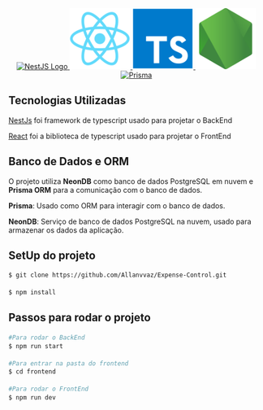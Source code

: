<p align="center">
  <a href="https://nestjs.com/" target="_blank">
    <img src="https://nestjs.com/img/logo-small.svg" width="120" alt="NestJS Logo"/>
  </a>
  <a href="https://react.dev/" target="_blank">
    <img src="https://raw.githubusercontent.com/devicons/devicon/master/icons/react/react-original.svg" alt="React" width="120" height="120"/>
  </a>
  <a href="https://www.typescriptlang.org/" target="_blank">
    <img src="https://raw.githubusercontent.com/devicons/devicon/master/icons/typescript/typescript-original.svg" alt="TypeScript" width="120" height="120"/>
  </a>
  <a href="https://nodejs.org/" target="_blank">
    <img src="https://raw.githubusercontent.com/devicons/devicon/master/icons/nodejs/nodejs-original.svg" alt="Node.js" width="120" height="120"/>
  </a>
  <a href="https://www.prisma.io/" target="_blank">
    <img src="https://avatars.githubusercontent.com/u/17219288?s=200&v=4" alt="Prisma" width="120" height="120"/>
  </a>
</p>

## Tecnologias Utilizadas

[NestJs](https://github.com/nestjs/nest) foi framework de typescript usado para projetar o BackEnd


[React](https://github.com/facebook/react) foi a biblioteca de typescript usado para projetar o FrontEnd

## Banco de Dados e ORM

O projeto utiliza **NeonDB** como banco de dados PostgreSQL em nuvem e **Prisma ORM** para a comunicação com o banco de dados.

 **Prisma**: Usado como ORM para interagir com o banco de dados.
 
 **NeonDB**: Serviço de banco de dados PostgreSQL na nuvem, usado para armazenar os dados da aplicação.
## SetUp do projeto

```bash
$ git clone https://github.com/Allanvvaz/Expense-Control.git

$ npm install
```

## Passos para rodar o projeto

```bash
#Para rodar o BackEnd
$ npm run start

#Para entrar na pasta do frontend
$ cd frontend

#Para rodar o FrontEnd
$ npm run dev
```






